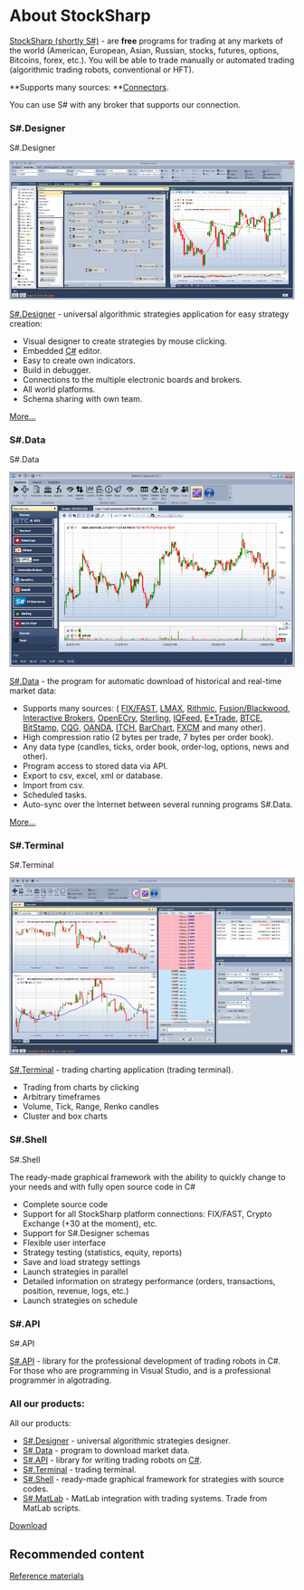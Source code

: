# About StockSharp

[StockSharp (shortly S\#)](https://stocksharp.com/products/) \- are **free** programs for trading at any markets of the world (American, European, Asian, Russian, stocks, futures, options, Bitcoins, forex, etc.). You will be able to trade manually or automated trading (algorithmic trading robots, conventional or HFT). 

**Supports many sources: **[Connectors](API_Connectors.md).

You can use S\# with any broker that supports our connection. 

### S\#.Designer

S\#.Designer

![StockSharpTitle 0](../images/StockSharpTitle_0.png)

[S\#.Designer](Designer.md) \- universal algorithmic strategies application for easy strategy creation: 

- Visual designer to create strategies by mouse clicking.
- Embedded [C\#](https://en.wikipedia.org/wiki/C_Sharp_(programming_language)) editor.
- Easy to create own indicators.
- Build in debugger.
- Connections to the multiple electronic boards and brokers.
- All world platforms.
- Schema sharing with own team.

[More...](Designer.md)

### S\#.Data

S\#.Data

![StockSharpTitle 1](../images/StockSharpTitle_1.png)

[S\#.Data](Hydra.md) \- the program for automatic download of historical and real\-time market data: 

- Supports many sources: ( [FIX\/FAST](Fix.md), [LMAX](LMAX.md), [Rithmic](Rithmic.md), [Fusion\/Blackwood](Blackwood.md), [Interactive Brokers](IB.md), [OpenECry](OEC.md), [Sterling](Sterling.md), [IQFeed](IQFeed.md), [E\*Trade](ETrade.md), [BTCE](Btce.md), [BitStamp](BitStamp.md), [CQG](CQG.md), [OANDA](Oanda.md), [ITCH](ITCH.md), [BarChart](BarChart.md), [FXCM](Fxcm.md) and many other).
- High compression ratio (2 bytes per trade, 7 bytes per order book).
- Any data type (candles, ticks, order book, order\-log, options, news and other).
- Program access to stored data via API.
- Export to csv, excel, xml or database.
- Import from csv.
- Scheduled tasks.
- Auto\-sync over the Internet between several running programs S\#.Data.

[More...](Hydra.md)

### S\#.Terminal

S\#.Terminal

![Terminal main 00](../images/Terminal_main_00.png)

[S\#.Terminal](Terminal.md) \- trading charting application (trading terminal).

- Trading from charts by clicking
- Arbitrary timeframes
- Volume, Tick, Range, Renko candles
- Cluster and box charts

### S\#.Shell

S\#.Shell

The ready\-made graphical framework with the ability to quickly change to your needs and with fully open source code in C\#

- Complete source code
- Support for all StockSharp platform connections: FIX\/FAST, Crypto Exchange (+30 at the moment), etc.
- Support for S\#.Designer schemas
- Flexible user interface
- Strategy testing (statistics, equity, reports)
- Save and load strategy settings
- Launch strategies in parallel
- Detailed information on strategy performance (orders, transactions, position, revenue, logs, etc.)
- Launch strategies on schedule

### S\#.API

S\#.API

[S\#.API](StockSharpAbout.md) \- library for the professional development of trading robots in C\#. For those who are programming in Visual Studio, and is a professional programmer in algotrading. 

### All our products:

All our products:

- [S\#.Designer](Designer.md) \- universal algorithmic strategies designer.
- [S\#.Data](Hydra.md) \- program to download market data.
- [S\#.API](StockSharpAbout.md) \- library for writing trading robots on [C\#](https://en.wikipedia.org/wiki/C_Sharp_(programming_language)).
- [S\#.Terminal](Terminal.md) \- trading terminal.
- [S\#.Shell](Shell.md) \- ready\-made graphical framework for strategies with source codes.
- [S\#.MatLab](MatLab.md) \- MatLab integration with trading systems. Trade from MatLab scripts.

[Download](https://stocksharp.com/products/download/)

## Recommended content

[Reference materials](Materials.md)
